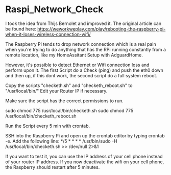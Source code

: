 # Raspi_Network_Check

I took the idea from Thijs Bernolet and improved it.
The original article can be found here: https://weworkweplay.com/play/rebooting-the-raspberry-pi-when-it-loses-wireless-connection-wifi/


The Raspberry Pi tends to drop network connection which is a real pain when you're trying to do anything that has the RPi running constantly from a remote location, like my HomeAssitant Setup with AdguardHome.

However, it's possible to detect Ethernet or Wifi connection loss and perform upon it. 
The first Script do a Check (ping) and push the eth0 down and then up, if this dont work, the second script do a full system reboot.

Copy the scripts "checketh.sh" and "checketh_reboot.sh" to "/usr/local/bin/"
Edit your Router IP if necessary.

Make sure the script has the correct permissions to run.

sudo chmod 775 /usr/local/bin/checketh.sh
sudo chmod 775 /usr/local/bin/checketh_reboot.sh


Run the Script every 5 min with crontab.

SSH into the Raspberry Pi and open up the crontab editor by typing crontab -e.
Add the following line:
*/5 * * * * /usr/bin/sudo -H /usr/local/bin/checketh.sh >> /dev/null 2>&1





If you want to test it, you can use the IP address of your cell phone instead of your router IP address. If you now deactivate the wifi on your cell phone, the Raspberry should restart after 5 minutes. 
